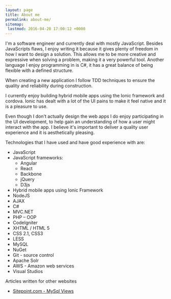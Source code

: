 ```yaml
---
layout: page
title: About me
permalink: about-me/
sitemap: 
 lastmod: 2016-04-20 17:00:12 +0000
---
```


I'm a software engineer and currently deal with mostly JavaScript. Besides JavaScripts flaws, I enjoy writing it because it gives plenty of freedom in how I want to design a solution. This allows me to be more creative and expressive when solving a problem, making it a very powerful tool. Another language I enjoy programming in is C#, it has a great balance of being flexible with a defined structure.

When creating a new application I follow TDD techniques to ensure the quality and reliability during construction.

I currently enjoy building hybrid mobile apps using the Ionic framework and cordova. Ionic has dealt with a lot of the UI pains to make it feel native and it is a pleasure to use.

Even though I don't actually design the web apps I do enjoy participating in the UI development, to help gain an understanding of how a user might interact with the app. I believe it's important to deliver a quality user experience and it is aesthetically pleasing.

Technologies that I have used and have good experience with are:

*   JavaScript
*   JavaScript frameworks:
	*   Angular
	*   React
	*   Backbone
	*   jQuery
	*   D3js
*   Hybrid mobile apps using Ionic Framework
*   NodeJS
*   AJAX
*   C#
*   MVC.NET
*   PHP – OOP
  *   CodeIgniter
*   XHTML / HTML 5
*   CSS 2.1, CSS3
*   LESS
*   MySQL
*   NuGet
*   Git - source control
*   Apache Solr
*   AWS - Amazon web services
*   Visual Studios

Articles written for other websites

*   [Sitepoint.com - MySql Views](http://www.sitepoint.com/mysql-views/)